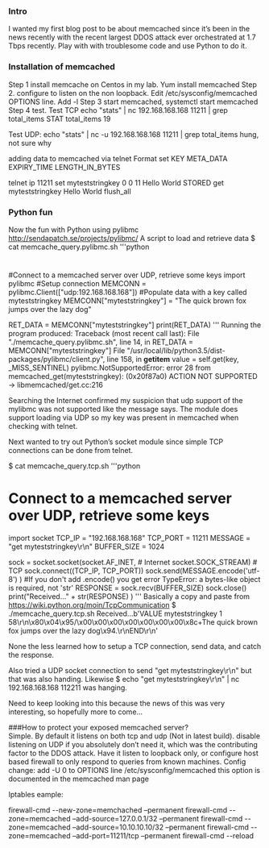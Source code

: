 ### Intro 
I wanted my first blog post to be about memcached since it’s been in the news recently with the recent largest DDOS attack ever orchestrated at 1.7 Tbps recently.  Play with with troublesome code and use Python to do it.   
### Installation of memcached
Step 1 install memcache on Centos in my lab.   Yum install memcached
Step 2.   configure to listen on the non loopback.    Edit /etc/sysconfig/memcached OPTIONS line.  Add -l <IP>
Step 3 start memcached, systemctl start memcached
Step 4 test.
Test TCP
 echo "stats" | nc 192.168.168.168 11211 | grep total_items
STAT total_items 19

Test UDP:
 echo "stats" | nc -u 192.168.168.168 11211 | grep total_items
hung, not sure why

adding data to memcached via telnet
Format set KEY META_DATA EXPIRY_TIME LENGTH_IN_BYTES

telnet ip 11211
set myteststringkey 0 0 11<enter>
Hello World<enter>
STORED
get myteststringkey<enter>
Hello World
flush_all <enter>

### Python fun
Now the fun with Python using pylibmc http://sendapatch.se/projects/pylibmc/
A script to load and retrieve data
$ cat memcache_query.pylibmc.sh 
'''python
#
#Connect to a memcached server over UDP, retrieve some keys
import pylibmc
#Setup connection
MEMCONN = pylibmc.Client(["udp:192.168.168.168"])
#Populate data with a key called myteststringkey
MEMCONN["myteststringkey"] = "The quick brown fox jumps over the lazy dog"

RET_DATA = MEMCONN["myteststringkey"]
print(RET_DATA)
'''
Running the program produced:
Traceback (most recent call last):
  File "./memcache_query.pylibmc.sh", line 14, in <module>
    RET_DATA = MEMCONN["myteststringkey"]
  File "/usr/local/lib/python3.5/dist-packages/pylibmc/client.py", line 158, in __getitem__
    value = self.get(key, _MISS_SENTINEL)
pylibmc.NotSupportedError: error 28 from memcached_get(myteststringkey): (0x20f87a0) ACTION NOT SUPPORTED -> libmemcached/get.cc:216

Searching the Internet confirmed my suspicion that udp support of the mylibmc was not supported like the message says.   The module does support loading via UDP so my key was present in memcached when checking with telnet.

Next wanted to try out Python’s socket module since simple TCP connections can be done from telnet.

$ cat memcache_query.tcp.sh 
'''python
# Connect to a memcached server over UDP, retrieve some keys
import socket
TCP_IP = "192.168.168.168"
TCP_PORT = 11211
MESSAGE = "get myteststringkey\r\n"
BUFFER_SIZE = 1024

sock = socket.socket(socket.AF_INET, # Internet
		    socket.SOCK_STREAM) # TCP
sock.connect((TCP_IP, TCP_PORT))
sock.send(MESSAGE.encode('utf-8') )
#If you don't add .encode() you get error TypeError: a bytes-like object is required, not 'str'
RESPONSE = sock.recv(BUFFER_SIZE)
sock.close()
print("Received..." + str(RESPONSE) )
'''
Basically a copy and paste from https://wiki.python.org/moin/TcpCommunication
$ ./memcache_query.tcp.sh 
Received...b'VALUE myteststringkey 1 58\r\n\x80\x04\x95/\x00\x00\x00\x00\x00\x00\x00\x8c+The quick brown fox jumps over the lazy dog\x94.\r\nEND\r\n'

None the less learned how to setup a TCP connection, send data, and catch the response.

Also tried a UDP socket connection to send "get myteststringkey\r\n" but that was also handing.    Likewise $ echo "get myteststringkey\r\n" | nc 192.168.168.168 112211 was hanging.    

Need to keep looking into this because the news of this was very interesting, so hopefully more to come...



###How to protect your exposed memcached server?    
Simple.  By default it listens on both tcp and udp (Not in latest build). disable listening on UDP if you absolutely don’t need it, which was the contributing factor to the DDOS attack.   Have it listen to loopback only, or configure host based firewall to only respond to queries from known machines.
Config change:
add -U 0 to OPTIONS line /etc/sysconfig/memcached
this option is documented in the memcached man page

Iptables eample:

   firewall-cmd --new-zone=memchached –permanent
   firewall-cmd --zone=memcached –add-source=127.0.0.1/32 –permanent
   firewall-cmd --zone=memcached –add-source=10.10.10.10/32 –permanent
   firewall-cmd --zone=memcached –add-port=11211/tcp –permanent
   firewall-cmd --reload
